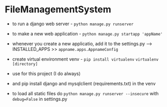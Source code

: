 # FileManagementSystem

* to run a django web server - `python manage.py runserver`

* to make a new web application - `python manage.py startapp 'appName' `

* whenever you create a new applicatio, add it to the settings.py --> INSTALLED_APPS >> `appname.apps.AppnameConfig`

* create virtual environment venv - `pip install virtualenv`  `virtualenv [directory]` 
* use for this project (I do always)
* and pip install django and mysqlclient (requirements.txt) in the venv
* to load all static files do `python manage.py runserver --insecure` with `debug=False` in settings.py